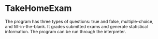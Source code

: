 # TakeHomeExam
The program has three types of questions: true and false, multiple-choice, and fill-in-the-blank. It grades submitted exams and generate statistical information.
The program can be run through the interpreter. 
